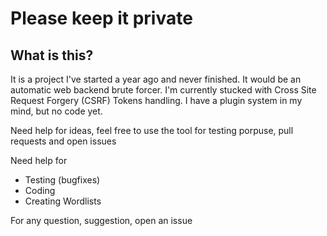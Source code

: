 # Please keep it private

## What is this?
It is a project I've started a year ago and never finished. It would be an automatic web backend brute forcer. I'm currently stucked with Cross Site Request Forgery (CSRF) Tokens handling. I have a plugin system in my mind, but no code yet.

Need help for ideas, feel free to use the tool for testing porpuse, pull requests and open issues

Need help for
- Testing (bugfixes)
- Coding
- Creating Wordlists

For any question, suggestion, open an issue
